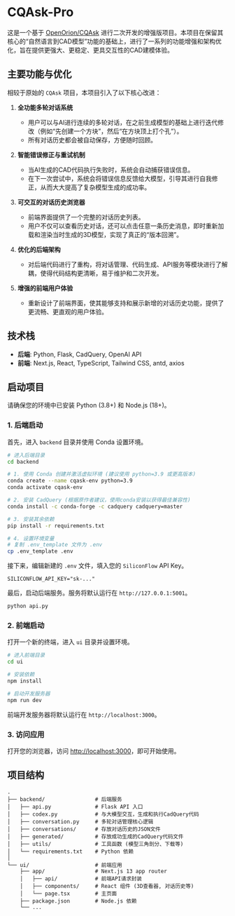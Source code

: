 # CQAsk-Pro

这是一个基于 [OpenOrion/CQAsk](https://github.com/OpenOrion/CQAsk.git) 进行二次开发的增强版项目。本项目在保留其核心的“自然语言到CAD模型”功能的基础上，进行了一系列的功能增强和架构优化，旨在提供更强大、更稳定、更具交互性的CAD建模体验。

## 主要功能与优化

相较于原始的 `CQAsk` 项目，本项目引入了以下核心改进：

1. **全功能多轮对话系统**

   * 用户可以与AI进行连续的多轮对话，在之前生成模型的基础上进行迭代修改（例如“先创建一个方块”，然后“在方块顶上打个孔”）。
   * 所有对话历史都会被自动保存，方便随时回顾。
2. **智能错误修正与重试机制**

   * 当AI生成的CAD代码执行失败时，系统会自动捕获错误信息。
   * 在下一次尝试中，系统会将错误信息反馈给大模型，引导其进行自我修正，从而大大提高了复杂模型生成的成功率。
3. **可交互的对话历史浏览器**

   * 前端界面提供了一个完整的对话历史列表。
   * 用户不仅可以查看历史对话，还可以点击任意一条历史消息，即时重新加载和渲染当时生成的3D模型，实现了真正的“版本回溯”。
4. **优化的后端架构**

   * 对后端代码进行了重构，将对话管理、代码生成、API服务等模块进行了解耦，使得代码结构更清晰，易于维护和二次开发。
5. **增强的前端用户体验**

   * 重新设计了前端界面，使其能够支持和展示新增的对话历史功能，提供了更流畅、更直观的用户体验。

## 技术栈

* **后端**: Python, Flask, CadQuery, OpenAI API
* **前端**: Next.js, React, TypeScript, Tailwind CSS, antd, axios

## 启动项目

请确保您的环境中已安装 Python (3.8+) 和 Node.js (18+)。

### 1. 后端启动

首先，进入 `backend` 目录并使用 Conda 设置环境。

```bash
# 进入后端目录
cd backend

# 1. 使用 Conda 创建并激活虚拟环境 (建议使用 python=3.9 或更高版本)
conda create --name cqask-env python=3.9
conda activate cqask-env

# 2. 安装 CadQuery (根据原作者建议，使用conda安装以获得最佳兼容性)
conda install -c conda-forge -c cadquery cadquery=master

# 3. 安装其余依赖
pip install -r requirements.txt

# 4. 设置环境变量
# 复制 .env_template 文件为 .env
cp .env_template .env
```

接下来，编辑新建的 `.env` 文件，填入您的 `SiliconFlow` API Key。

```
SILICONFLOW_API_KEY="sk-..."
```

最后，启动后端服务。服务将默认运行在 `http://127.0.0.1:5001`。

```bash
python api.py
```

### 2. 前端启动

打开一个新的终端，进入 `ui` 目录并设置环境。

```bash
# 进入前端目录
cd ui

# 安装依赖
npm install

# 启动开发服务器
npm run dev
```

前端开发服务器将默认运行在 `http://localhost:3000`。

### 3. 访问应用

打开您的浏览器，访问 [http://localhost:3000](http://localhost:3000)，即可开始使用。

## 项目结构

```
.
├── backend/                # 后端服务
│   ├── api.py              # Flask API 入口
│   ├── codex.py            # 与大模型交互，生成和执行CadQuery代码
│   ├── conversation.py     # 多轮对话管理核心逻辑
│   ├── conversations/      # 存放对话历史的JSON文件
│   ├── generated/          # 存放成功生成的CadQuery代码文件
│   ├── utils/              # 工具函数 (模型三角剖分、下载等)
│   └── requirements.txt    # Python 依赖
│
└── ui/                     # 前端应用
    ├── app/                # Next.js 13 app router
    │   ├── api/            # 前端API请求封装
    │   ├── components/     # React 组件 (3D查看器, 对话历史等)
    │   └── page.tsx        # 主页面
    ├── package.json        # Node.js 依赖
    └── ...
```
